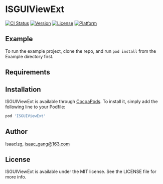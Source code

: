 # ISGUIViewExt

[![CI Status](https://img.shields.io/travis/Isaaclzg/ISGUIViewExt.svg?style=flat)](https://travis-ci.org/Isaaclzg/ISGUIViewExt)
[![Version](https://img.shields.io/cocoapods/v/ISGUIViewExt.svg?style=flat)](https://cocoapods.org/pods/ISGUIViewExt)
[![License](https://img.shields.io/cocoapods/l/ISGUIViewExt.svg?style=flat)](https://cocoapods.org/pods/ISGUIViewExt)
[![Platform](https://img.shields.io/cocoapods/p/ISGUIViewExt.svg?style=flat)](https://cocoapods.org/pods/ISGUIViewExt)

## Example

To run the example project, clone the repo, and run `pod install` from the Example directory first.

## Requirements

## Installation

ISGUIViewExt is available through [CocoaPods](https://cocoapods.org). To install
it, simply add the following line to your Podfile:

```ruby
pod 'ISGUIViewExt'
```

## Author

Isaaclzg, isaac_gang@163.com

## License

ISGUIViewExt is available under the MIT license. See the LICENSE file for more info.
